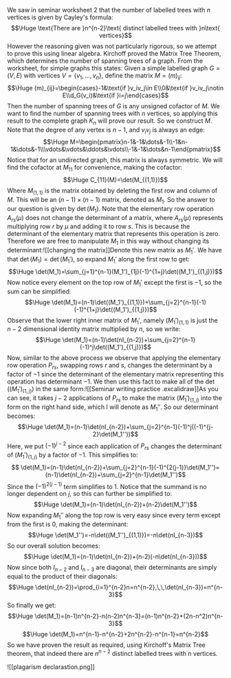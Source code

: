 We saw in seminar worksheet 2 that the number of labelled trees with $n$ vertices is given by Cayley's formula:$$\Huge \text{There are }n^{n-2}\text{ distinct labelled trees with }n\text{ vertices}$$However the reasoning given was not particularly rigorous, so we attempt to prove this using linear algebra. Kirchoff proved the Matrix Tree Theorem, which determines the number of spanning trees of a graph. From the worksheet, for simple graphs this states: Given a simple labelled graph $G=(V,E)$ with vertices $V=\{v_1,\dots,v_n\}$, define the matrix $M=(m)_{ij}$:$$\Huge (m)_{ij}=\begin{cases}-1&\text{if }v_iv_j\in E\\0&\text{if }v_iv_j\notin E\\d_G(v_i)&\text{if }i=j\end{cases}$$Then the number of spanning trees of $G$ is any unsigned cofactor of $M$. We want to find the number of spanning trees with $n$ vertices, so applying this result to the complete graph $K_n$ will prove our result. So we construct $M$. Note that the degree of any vertex is $n-1$, and $v_iv_j$ is always an edge:$$\Huge M=\begin{pmatrix}n-1&-1&\dots&-1\\-1&n-1&\dots&-1\\\vdots&\vdots&\ddots&\vdots\\-1&-1&\dots&n-1\end{pmatrix}$$Notice that for an undirected graph, this matrix is always symmetric. We will find the cofactor at $M_{11}$ for convenience, making the cofactor:$$\Huge C_{11}(M)=\det(M_{(1,1)})$$Where $M_{(1,1)}$ is the matrix obtained by deleting the first row and column of $M$. This will be an $(n-1)\times(n-1)$ matrix, denoted as $M_1$. So the answer to our question is given by $\det(M_1)$. Note that the elementary row operation $A_{rs}(\mu)$ does not change the determinant of a matrix, where $A_{rs}(\mu)$ represents multiplying row $r$ by $\mu$ and adding it to row $s$. This is because the determinant of the elementary matrix that represents this operation is zero. Therefore we are free to manipulate $M_1$ in this way without changing its determinant:![[changing the matrix]]Denote this new matrix as $M_1'$. We have that $\det(M_1)=\det(M_1')$, so expand $M_1'$ along the first row to get:$$\Huge \det(M_1)=\sum_{j=1}^{n-1}(M_1')_{1j}(-1)^{1+j}\det((M_1')_{(1,j)})$$Now notice every element on the top row of $M_1'$ except the first is $-1$, so the sum can be simplified:$$\Huge \det(M_1)=(n-1)\det((M_1')_{(1,1)})+\sum_{j=2}^{n-1}(-1)(-1)^{1+j}\det((M_1')_{(1,j)})$$Observe that the lower right inner matrix of $M_1'$, namely $(M_1')_{(1,1)}$ is just the $n-2$ dimensional identity matrix multiplied by $n$, so we write:$$\Huge \det(M_1)=(n-1)\det(nI_{n-2})+\sum_{j=2}^{n-1}(-1)^j\det((M_1')_{(1,j)})$$Now, similar to the above process we observe that applying the elementary row operation $P_{rs}$, swapping rows $r$ and $s$, changes the determinant by a factor of $-1$ since the determinant of the elementary matrix representing this operation has determinant $-1$. We then use this fact to make all of the $\det((M_1')_{(1,j)})$ in the same form:![[Seminar writing practice .excalidraw]]As you can see, it takes $j-2$ applications of $P_{rs}$ to make the matrix $(M_1')_{(1,j)}$ into the form on the right hand side, which I will denote as $M_1''$. So our determinant becomes:$$\Huge \det(M_1)=(n-1)\det(nI_{n-2})+\sum_{j=2}^{n-1}(-1)^j((-1)^{j-2}\det(M_1''))$$Here, we put $(-1)^{j-2}$ since each application of $P_{rs}$ changes the determinant of $(M_1')_{(1,j)}$ by a factor of $-1$. This simplifies to:$$ \det(M_1)=(n-1)\det(nI_{n-2})+\sum_{j=2}^{n-1}(-1)^{2(j-1)}\det(M_1'')=(n-1)\det(nI_{n-2})+\sum_{j=2}^{n-1}\det(M_1'')$$Since the $(-1)^{2(j-1)}$ term simplifies to $1$. Notice that the summand is no longer dependent on $j$, so this can further be simplified to:$$\Huge \det(M_1)=(n-1)\det(nI_{n-2})+(n-2)\det(M_1'')$$Now expanding $M_1''$ along the top row is very easy since every term except from the first is $0$, making the determinant:$$\Huge \det(M_1'')=-n\det((M_1'')_{(1,1)})=-n\det(nI_{n-3})$$So our overall solution becomes:$$\Huge \det(M_1)=(n-1)\det(nI_{n-2})+(n-2)(-n\det(nI_{n-3}))$$Now since both $I_{n-2}$ and $I_{n-3}$ are diagonal, their determinants are simply equal to the product of their diagonals:$$\Huge \det(nI_{n-2})=\prod_{i=1}^{n-2}n=n^{n-2},\,\,\det(nI_{n-3})=n^{n-3}$$So finally we get:$$\Huge \det(M_1)=(n-1)n^{n-2}-n(n-2)n^{n-3}=(n-1)n^{n-2}+(2n-n^2)n^{n-3}$$$$\Huge \det(M_1)=n^{n-1}-n^{n-2}+2n^{n-2}-n^{n-1}=n^{n-2}$$So we have proven the result as required, using Kirchoff's Matrix Tree theorem, that indeed there are $n^{n-2}$ distinct labelled trees with $n$ vertices.

![[plagarism declarastion.png]]